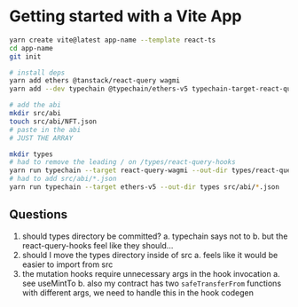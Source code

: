 # Getting started with a Vite App

```sh
yarn create vite@latest app-name --template react-ts
cd app-name
git init

# install deps
yarn add ethers @tanstack/react-query wagmi
yarn add --dev typechain @typechain/ethers-v5 typechain-target-react-query-wagmi

# add the abi
mkdir src/abi
touch src/abi/NFT.json
# paste in the abi
# JUST THE ARRAY

mkdir types
# had to remove the leading / on /types/react-query-hooks
yarn run typechain --target react-query-wagmi --out-dir types/react-query-hooks src/abi/*.json
# had to add src/abi/*.json
yarn run typechain --target ethers-v5 --out-dir types src/abi/*.json
```

## Questions

1. should types directory be committed?
    a. typechain says not to
    b. but the react-query-hooks feel like they should...
2. should I move the types directory inside of src
    a. feels like it would be easier to import from src
3. the mutation hooks require unnecessary args in the hook invocation
    a. see useMintTo
    b. also my contract has two `safeTransferFrom` functions with different args, we need to handle this in the hook codegen
  